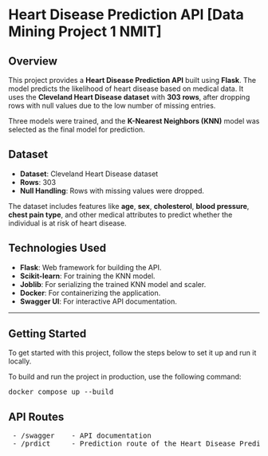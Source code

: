 # Heart Disease Prediction API [Data Mining Project 1 NMIT]

## Overview

This project provides a **Heart Disease Prediction API** built using **Flask**. The model predicts the likelihood of heart disease based on medical data. It uses the **Cleveland Heart Disease dataset** with **303 rows**, after dropping rows with null values due to the low number of missing entries. 

Three models were trained, and the **K-Nearest Neighbors (KNN)** model was selected as the final model for prediction.

## Dataset

- **Dataset**: Cleveland Heart Disease dataset
- **Rows**: 303
- **Null Handling**: Rows with missing values were dropped.
  
The dataset includes features like **age**, **sex**, **cholesterol**, **blood pressure**, **chest pain type**, and other medical attributes to predict whether the individual is at risk of heart disease.

## Technologies Used

- **Flask**: Web framework for building the API.
- **Scikit-learn**: For training the KNN model.
- **Joblib**: For serializing the trained KNN model and scaler.
- **Docker**: For containerizing the application.
- **Swagger UI**: For interactive API documentation.

---

## Getting Started

To get started with this project, follow the steps below to set it up and run it locally.


To build and run the project in production, use the following command:

<pre>
docker compose up --build
</pre>


## API Routes
<pre>
 - /swagger    - API documentation
 - /prdict     - Prediction route of the Heart Disease Prediction API
</pre>
